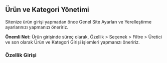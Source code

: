 ## Ürün ve Kategori Yönetimi

Sitenize ürün girişi yapmadan önce Genel Site Ayarları ve Yerelleştirme ayarlarınızı yapmanızı öneririz.

**Önemli Not:** Ürün girişinde süreç olarak, Özellik &gt; Seçenek &gt; Filtre &gt; Üretici ve son olarak Ürün ve Kategori Girişi işlemleri yapmanızı öneririz.

### Özellik Girişi

### 



